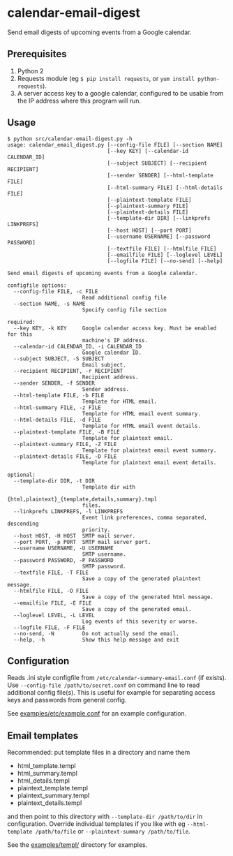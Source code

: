 # calendar-email-digest
Send email digests of upcoming events from a Google calendar.

## Prerequisites

1. Python 2
2. Requests module (eg `$ pip install requests`, or `yum install python-requests`).
3. A server access key to a google calendar, configured to be usable from the IP address where this program will run.

## Usage

```
$ python src/calendar-email-digest.py -h
usage: calendar_email_digest.py [--config-file FILE] [--section NAME]
                                [--key KEY] [--calendar-id CALENDAR_ID]
                                [--subject SUBJECT] [--recipient RECIPIENT]
                                [--sender SENDER] [--html-template FILE]
                                [--html-summary FILE] [--html-details FILE]
                                [--plaintext-template FILE]
                                [--plaintext-summary FILE]
                                [--plaintext-details FILE]
                                [--template-dir DIR] [--linkprefs LINKPREFS]
                                [--host HOST] [--port PORT]
                                [--username USERNAME] [--password PASSWORD]
                                [--textfile FILE] [--htmlfile FILE]
                                [--emailfile FILE] [--loglevel LEVEL]
                                [--logfile FILE] [--no-send] [--help]

Send email digests of upcoming events from a Google calendar.

configfile options:
  --config-file FILE, -c FILE
                        Read additional config file
  --section NAME, -s NAME
                        Specify config file section

required:
  --key KEY, -k KEY     Google calendar access key. Must be enabled for this
                        machine's IP address.
  --calendar-id CALENDAR_ID, -i CALENDAR_ID
                        Google calendar ID.
  --subject SUBJECT, -S SUBJECT
                        Email subject.
  --recipient RECIPIENT, -r RECIPIENT
                        Recipient address.
  --sender SENDER, -f SENDER
                        Sender address.
  --html-template FILE, -b FILE
                        Template for HTML email.
  --html-summary FILE, -z FILE
                        Template for HTML email event summary.
  --html-details FILE, -d FILE
                        Template for HTML email event details.
  --plaintext-template FILE, -B FILE
                        Template for plaintext email.
  --plaintext-summary FILE, -Z FILE
                        Template for plaintext email event summary.
  --plaintext-details FILE, -D FILE
                        Template for plaintext email event details.

optional:
  --template-dir DIR, -t DIR
                        Template dir with
                        {html,plaintext}_{template,details,summary}.tmpl
                        files.
  --linkprefs LINKPREFS, -l LINKPREFS
                        Event link preferences, comma separated, descending
                        priority.
  --host HOST, -H HOST  SMTP mail server.
  --port PORT, -p PORT  SMTP mail server port.
  --username USERNAME, -U USERNAME
                        SMTP username.
  --password PASSWORD, -P PASSWORD
                        SMTP password.
  --textfile FILE, -T FILE
                        Save a copy of the generated plaintext message.
  --htmlfile FILE, -O FILE
                        Save a copy of the generated html message.
  --emailfile FILE, -E FILE
                        Save a copy of the generated email.
  --loglevel LEVEL, -L LEVEL
                        Log events of this severity or worse.
  --logfile FILE, -F FILE
  --no-send, -N         Do not actually send the email.
  --help, -h            Show this help message and exit
  ```

## Configuration

Reads .ini style configfile from `/etc/calendar-summary-email.conf` (if exists). Use `--config-file /path/to/secret.conf` on command line to read additional config file(s). This is useful for example for separating access keys and passwords from general config. 

See [examples/etc/example.conf](examples/etc/example.conf) for an example configuration.

## Email templates

Recommended: put template files in a directory and name them

* html_template.templ
* html_summary.templ
* html_details.templ
* plaintext_template.templ
* plaintext_summary.templ
* plaintext_details.templ

and then point to this directory with `--template-dir /path/to/dir` in configuration. Override individual templates if you like with eg `--html-template /path/to/file` or `--plaintext-summary /path/to/file`.

See the [examples/templ/](examples/templ/) directory for examples.
